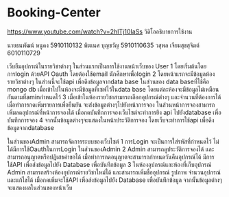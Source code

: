 # Booking-Center

https://www.youtube.com/watch?v=2hITj10IaSs
วิดิโออธิบายการใช้งาน

นายธนพัฒน์ หนูคง 5910110132
พิฆเนศ บุญขวัญ 5910110635
วสุพล เจียมสุขสุจิตต์ 6010110729


เว็บยืมอุปกรณ์ในรายวิชาต่างๆ
ในส่วนแรกเป็นการใช้งานหน้าเว็บของ User
1 โดยเริ่มต้นโดยการlogin ด้วยAPI Oauth โดยต้องใช้email นักศึกษาเพื่อlogin
2 โดยหน้าแรกจะมีข้อมูลห้องรายวิชาต่างๆ
ในส่วนนี้จะใช้api เพื่อดึงข้อมูลจากdata base  ในส่วนของ data baseที่ใช้คือ mongo db เมื่อเข้าไปในห้องจะมีข้อมูลที่เซฟไว้ในdata base โดยแต่ละห้องจะมีข้อมูลไม่เหมือนกันตามที่aminกำหนดไว้ 
3 เมื่อเข้าในห้องรายวิชาสามารถเลือกอุปกรณ์ต่างๆ และจำนวนที่ต้องการได้ เมื่อทำการกดเพิ่มรายการเพื่อยืนยัน จะส่งข้อมูลต่างๆไปยังหน้าการจอง ในส่วนหน้าการจองสามารถเพิ่มลดอุปกรณ์ที่หน้าการจองได้ 
เมื่อกดบันทึกการจองเว็บไซต์จะทำการยิง api ไปยังdatabase เพื่อบันทึกการจอง
4 จากนั้นข้อมูลต่างๆจะแสดงในหน้าประวัติการจอง โดยเว็บจะทำการใช้api เพื่อดึงข้อมูลจากdatabase

ในส่วนของAdmin สามารถจัดการระบบของเว็บไซต์
1 การLogin จะเป็นการใส่รหัสที่กำหนดไว้ ไม่ได้มีการใช้OauthในการLogin ในส่วนของAdmin
2 Admin สามารถดูประวัติการจองได้ และสามารถอนุญาตหรือปฏิเสธคำขอได้ เมื่อทำการกดอนุญาตจะสามารถกำหนดวันคืนอุปกรณ์ได้ มีการใช้API เพื่อส่งข้อมูลไปยัง Database เพื่อบันทึกข้อมูล
3 ในห้องอุปกรณ์และห้องที่เก็บอุปกรณ์ Admin สามารถสร้างห้องอุปกรณ์รายวิชาใหม่ได้ และสามารถเพิ่มชื่ออุปกรณ์ รูปภาพ จำนวนอุปกรณ์ และแก้ไขได้ เมื่อกดเพิ่มจะใช้API เพื่อส่งข้อมูลไปยัง Database เพื่อบันทึกข้อมูล จากนั้นข้อมูลต่างๆจะแสดงผลในส่วนของหน้าเว็บ
